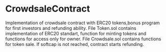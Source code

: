 # CrowdsaleContract
Implementation of crowdsale contract with ERC20 tokens,bonus program for first investors and refunding ability. 
File Token.sol contains implementation of ERC20 standart, function for minting tokens and functions for access only for owner.
File Crowdsale.sol contains functions for token sale. If softcap is not reached, contract starts refunding.
